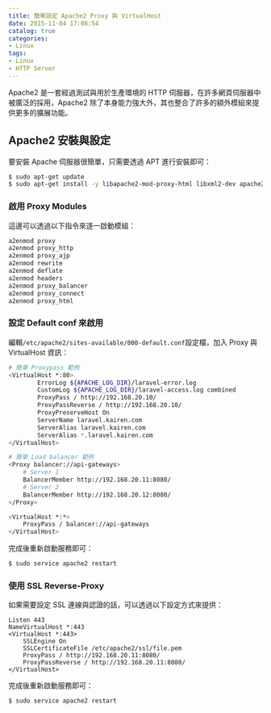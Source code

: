 ```yaml
---
title: 簡單設定 Apache2 Proxy 與 VirtualHost
date: 2015-11-04 17:08:54
catalog: true
categories:
- Linux
tags:
- Linux
- HTTP Server
---
```

Apache2 是一套經過測試與用於生產環境的 HTTP 伺服器，在許多網頁伺服器中被廣泛的採用，Apache2 除了本身能力強大外，其也整合了許多的額外模組來提供更多的擴展功能。

<!--more-->

## Apache2 安裝與設定
要安裝 Apache 伺服器很簡單，只需要透過 APT 進行安裝即可：
```sh
$ sudo apt-get update
$ sudo apt-get install -y libapache2-mod-proxy-html libxml2-dev apache2 build-essential
```

### 啟用 Proxy Modules
這邊可以透過以下指令來逐一啟動模組：
```sh
a2enmod proxy
a2enmod proxy_http
a2enmod proxy_ajp
a2enmod rewrite
a2enmod deflate
a2enmod headers
a2enmod proxy_balancer
a2enmod proxy_connect
a2enmod proxy_html
```

### 設定 Default conf 來啟用
編輯`/etc/apache2/sites-available/000-default.conf`設定檔，加入 Proxy 與 VirtualHost 資訊：
```sh
# 簡單 Proxypass 範例
<VirtualHost *:80>
        ErrorLog ${APACHE_LOG_DIR}/laravel-error.log
        CustomLog ${APACHE_LOG_DIR}/laravel-access.log combined
        ProxyPass / http://192.168.20.10/
        ProxyPassReverse / http://192.168.20.10/
        ProxyPreserveHost On
        ServerName laravel.kairen.com
        ServerAlias laravel.kairen.com
        ServerAlias *.laravel.kairen.com
</VirtualHost>

# 簡單 Load balancer 範例
<Proxy balancer://api-gateways>
    # Server 1
    BalancerMember http://192.168.20.11:8080/
    # Server 2
    BalancerMember http://192.168.20.12:8080/
</Proxy>

<VirtualHost *:*>
    ProxyPass / balancer://api-gateways
</VirtualHost>
```

完成後重新啟動服務即可：
```sh
$ sudo service apache2 restart
```

### 使用 SSL Reverse-Proxy
如果需要設定 SSL 連線與認證的話，可以透過以下設定方式來提供：
```
Listen 443
NameVirtualHost *:443
<VirtualHost *:443>
    SSLEngine On
    SSLCertificateFile /etc/apache2/ssl/file.pem
    ProxyPass / http://192.168.20.11:8080/
    ProxyPassReverse / http://192.168.20.11:8080/
</VirtualHost>
```

完成後重新啟動服務即可：
```sh
$ sudo service apache2 restart
```
